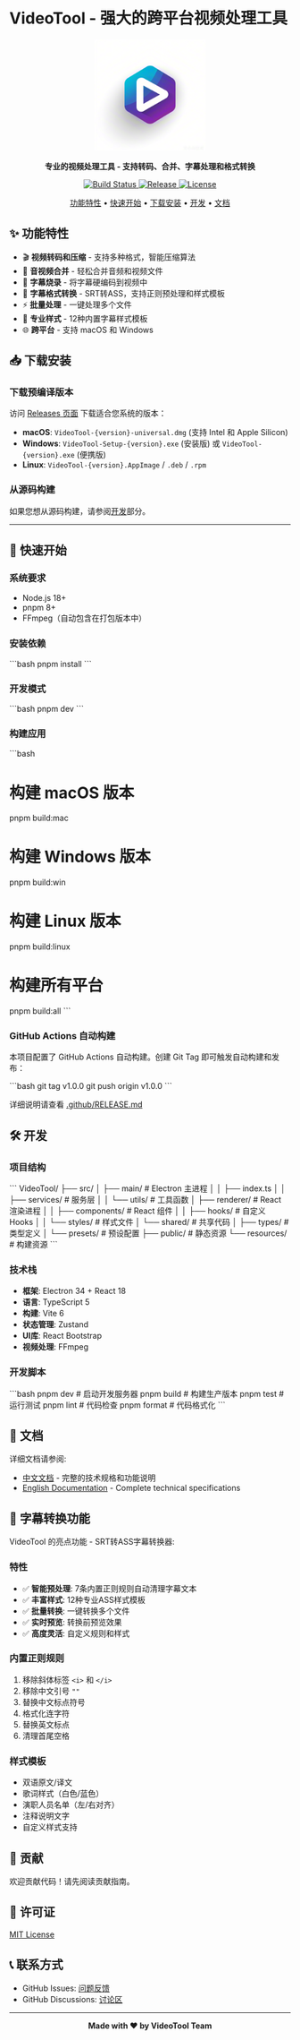 # VideoTool - 强大的跨平台视频处理工具

<div align="center">
  <img src="./Logo.png" alt="VideoTool Logo" width="200"/>
  
  <p>
    <strong>专业的视频处理工具 - 支持转码、合并、字幕处理和格式转换</strong>
  </p>

  <p>
    <a href="https://github.com/binbin1213/VideoTool/actions">
      <img src="https://github.com/binbin1213/VideoTool/workflows/Build%20and%20Release/badge.svg" alt="Build Status">
    </a>
    <a href="https://github.com/binbin1213/VideoTool/releases">
      <img src="https://img.shields.io/github/v/release/binbin1213/VideoTool?include_prereleases" alt="Release">
    </a>
    <a href="https://github.com/binbin1213/VideoTool/blob/main/LICENSE">
      <img src="https://img.shields.io/badge/license-MIT-blue.svg" alt="License">
    </a>
  </p>

  <p>
    <a href="#功能特性">功能特性</a> •
    <a href="#快速开始">快速开始</a> •
    <a href="#下载安装">下载安装</a> •
    <a href="#开发">开发</a> •
    <a href="#文档">文档</a>
  </p>
</div>

## ✨ 功能特性

- 🎬 **视频转码和压缩** - 支持多种格式，智能压缩算法
- 🎵 **音视频合并** - 轻松合并音频和视频文件
- 📝 **字幕烧录** - 将字幕硬编码到视频中
- 🔄 **字幕格式转换** - SRT转ASS，支持正则预处理和样式模板
- ⚡ **批量处理** - 一键处理多个文件
- 🎨 **专业样式** - 12种内置字幕样式模板
- 🌐 **跨平台** - 支持 macOS 和 Windows

## 📥 下载安装

### 下载预编译版本

访问 [Releases 页面](https://github.com/binbin1213/VideoTool/releases) 下载适合您系统的版本：

- **macOS**: `VideoTool-{version}-universal.dmg` (支持 Intel 和 Apple Silicon)
- **Windows**: `VideoTool-Setup-{version}.exe` (安装版) 或 `VideoTool-{version}.exe` (便携版)
- **Linux**: `VideoTool-{version}.AppImage` / `.deb` / `.rpm`

### 从源码构建

如果您想从源码构建，请参阅[开发](#开发)部分。

---

## 🚀 快速开始

### 系统要求

- Node.js 18+ 
- pnpm 8+
- FFmpeg（自动包含在打包版本中）

### 安装依赖

\`\`\`bash
pnpm install
\`\`\`

### 开发模式

\`\`\`bash
pnpm dev
\`\`\`

### 构建应用

\`\`\`bash
# 构建 macOS 版本
pnpm build:mac

# 构建 Windows 版本
pnpm build:win

# 构建 Linux 版本
pnpm build:linux

# 构建所有平台
pnpm build:all
\`\`\`

### GitHub Actions 自动构建

本项目配置了 GitHub Actions 自动构建。创建 Git Tag 即可触发自动构建和发布：

\`\`\`bash
git tag v1.0.0
git push origin v1.0.0
\`\`\`

详细说明请查看 [.github/RELEASE.md](./.github/RELEASE.md)

## 🛠️ 开发

### 项目结构

\`\`\`
VideoTool/
├── src/
│   ├── main/              # Electron 主进程
│   │   ├── index.ts
│   │   ├── services/      # 服务层
│   │   └── utils/         # 工具函数
│   ├── renderer/          # React 渲染进程
│   │   ├── components/    # React 组件
│   │   ├── hooks/         # 自定义 Hooks
│   │   └── styles/        # 样式文件
│   └── shared/            # 共享代码
│       ├── types/         # 类型定义
│       └── presets/       # 预设配置
├── public/                # 静态资源
└── resources/             # 构建资源
\`\`\`

### 技术栈

- **框架**: Electron 34 + React 18
- **语言**: TypeScript 5
- **构建**: Vite 6
- **状态管理**: Zustand
- **UI库**: React Bootstrap
- **视频处理**: FFmpeg

### 开发脚本

\`\`\`bash
pnpm dev          # 启动开发服务器
pnpm build        # 构建生产版本
pnpm test         # 运行测试
pnpm lint         # 代码检查
pnpm format       # 代码格式化
\`\`\`

## 📖 文档

详细文档请参阅:
- [中文文档](./VideoTool-中文.md) - 完整的技术规格和功能说明
- [English Documentation](./VideoTool-English.md) - Complete technical specifications

## 🎯 字幕转换功能

VideoTool 的亮点功能 - SRT转ASS字幕转换器:

### 特性

- ✅ **智能预处理**: 7条内置正则规则自动清理字幕文本
- ✅ **丰富样式**: 12种专业ASS样式模板
- ✅ **批量转换**: 一键转换多个文件
- ✅ **实时预览**: 转换前预览效果
- ✅ **高度灵活**: 自定义规则和样式

### 内置正则规则

1. 移除斜体标签 `<i>` 和 `</i>`
2. 移除中文引号 `""`
3. 替换中文标点符号
4. 格式化连字符
5. 替换英文标点
6. 清理首尾空格

### 样式模板

- 双语原文/译文
- 歌词样式（白色/蓝色）
- 演职人员名单（左/右对齐）
- 注释说明文字
- 自定义样式支持

## 🤝 贡献

欢迎贡献代码！请先阅读贡献指南。

## 📄 许可证

[MIT License](LICENSE)

## 📞 联系方式

- GitHub Issues: [问题反馈](https://github.com/binbin1213/VideoTool/issues)
- GitHub Discussions: [讨论区](https://github.com/binbin1213/VideoTool/discussions)

---

<div align="center">
  <strong>Made with ❤️ by VideoTool Team</strong>
</div>


